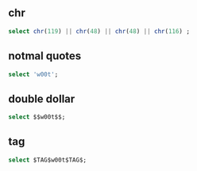 
## chr
```sql
select chr(119) || chr(48) || chr(48) || chr(116) ;
```
## notmal quotes
```sql
select 'w00t';
```
## double dollar
```sql
select $$w00t$$;
```
## tag 
```sql
select $TAG$w00t$TAG$;
```
